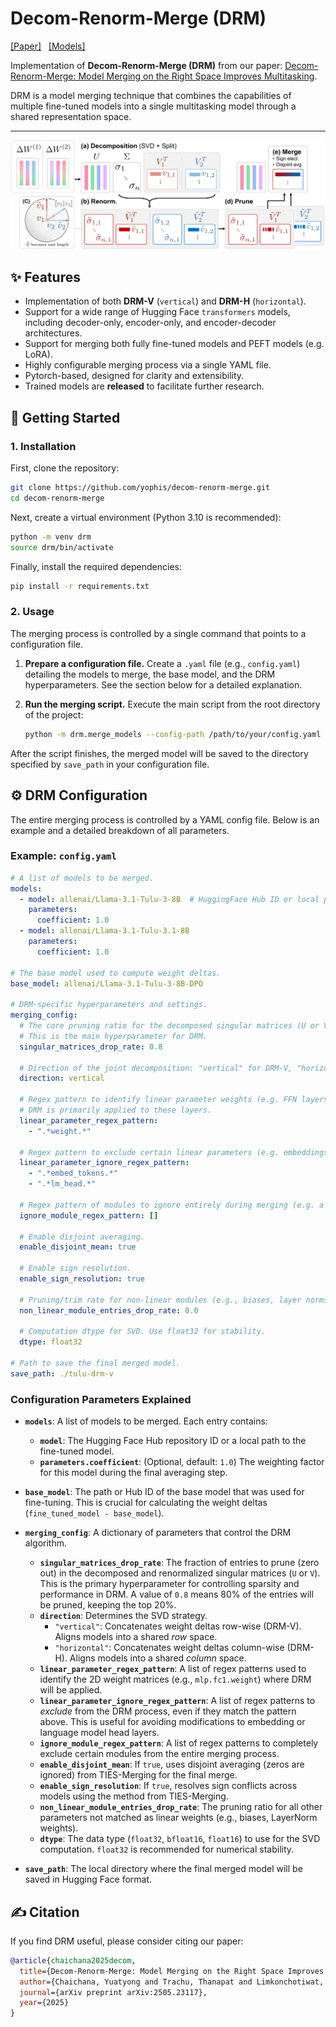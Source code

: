 # Decom-Renorm-Merge (DRM)

[[Paper]](https://arxiv.org/abs/2505.23117) &nbsp;  [[Models]](https://huggingface.co/collections/yophis/decom-renorm-merge-checkpoints)


Implementation of **Decom-Renorm-Merge (DRM)** from our paper: [Decom-Renorm-Merge: Model Merging on the Right Space Improves Multitasking](https://arxiv.org/abs/2505.23117).

DRM is a model merging technique that combines the capabilities of multiple fine-tuned models into a single multitasking model through a shared representation space.

---

![DRM](assets/drm.png)


## ✨ Features

*   Implementation of both **DRM-V** (`vertical`) and **DRM-H** (`horizontal`).
*   Support for a wide range of Hugging Face `transformers` models, including decoder-only, encoder-only, and encoder-decoder architectures.
*   Support for merging both fully fine-tuned models and PEFT models (e.g. LoRA).
*   Highly configurable merging process via a single YAML file.
*   Pytorch-based, designed for clarity and extensibility.
*   Trained models are **released** to facilitate further research.

## 🚀 Getting Started

### 1. Installation

First, clone the repository:
```bash
git clone https://github.com/yophis/decom-renorm-merge.git
cd decom-renorm-merge
```

Next, create a virtual environment (Python 3.10 is recommended):
```bash
python -m venv drm
source drm/bin/activate
```

Finally, install the required dependencies:
```bash
pip install -r requirements.txt
```

### 2. Usage

The merging process is controlled by a single command that points to a configuration file.

1.  **Prepare a configuration file.** Create a `.yaml` file (e.g., `config.yaml`) detailing the models to merge, the base model, and the DRM hyperparameters. See the section below for a detailed explanation.

2.  **Run the merging script.** Execute the main script from the root directory of the project:
    ```bash
    python -m drm.merge_models --config-path /path/to/your/config.yaml
    ```

After the script finishes, the merged model will be saved to the directory specified by `save_path` in your configuration file.

## ⚙️ DRM Configuration

The entire merging process is controlled by a YAML config file. Below is an example and a detailed breakdown of all parameters.

### Example: `config.yaml`
```yaml
# A list of models to be merged.
models:
  - model: allenai/Llama-3.1-Tulu-3-8B  # HuggingFace Hub ID or local path
    parameters:
      coefficient: 1.0
  - model: allenai/Llama-3.1-Tulu-3.1-8B
    parameters:
      coefficient: 1.0

# The base model used to compute weight deltas.
base_model: allenai/Llama-3.1-Tulu-3-8B-DPO

# DRM-specific hyperparameters and settings.
merging_config:
  # The core pruning ratio for the decomposed singular matrices (U or Vh).
  # This is the main hyperparameter for DRM.
  singular_matrices_drop_rate: 0.8

  # Direction of the joint decomposition: "vertical" for DRM-V, "horizontal" for DRM-H.
  direction: vertical
  
  # Regex pattern to identify linear parameter weights (e.g. FFN layers).
  # DRM is primarily applied to these layers.
  linear_parameter_regex_pattern:
    - ".*weight.*"
    
  # Regex pattern to exclude certain linear parameters (e.g. embeddings).
  linear_parameter_ignore_regex_pattern:
    - ".*embed_tokens.*"
    - ".*lm_head.*"

  # Regex pattern of modules to ignore entirely during merging (e.g. a classification head module).
  ignore_module_regex_pattern: []
  
  # Enable disjoint averaging.
  enable_disjoint_mean: true

  # Enable sign resolution.
  enable_sign_resolution: true

  # Pruning/trim rate for non-linear modules (e.g., biases, layer norms).
  non_linear_module_entries_drop_rate: 0.0
  
  # Computation dtype for SVD. Use float32 for stability.
  dtype: float32

# Path to save the final merged model.
save_path: ./tulu-drm-v
```

### Configuration Parameters Explained

*   **`models`**: A list of models to be merged. Each entry contains:
    *   **`model`**: The Hugging Face Hub repository ID or a local path to the fine-tuned model.
    *   **`parameters.coefficient`**: (Optional, default: `1.0`) The weighting factor for this model during the final averaging step.

*   **`base_model`**: The path or Hub ID of the base model that was used for fine-tuning. This is crucial for calculating the weight deltas (`fine_tuned_model - base_model`).

*   **`merging_config`**: A dictionary of parameters that control the DRM algorithm.
    *   **`singular_matrices_drop_rate`**: The fraction of entries to prune (zero out) in the decomposed and renormalized singular matrices (`U` or `V`). This is the primary hyperparameter for controlling sparsity and performance in DRM. A value of `0.8` means 80% of the entries will be pruned, keeping the top 20%.
    *   **`direction`**: Determines the SVD strategy.
        *   `"vertical"`: Concatenates weight deltas row-wise (DRM-V). Aligns models into a shared *row* space.
        *   `"horizontal"`: Concatenates weight deltas column-wise (DRM-H). Aligns models into a shared *column* space.
    *   **`linear_parameter_regex_pattern`**: A list of regex patterns used to identify the 2D weight matrices (e.g., `mlp.fc1.weight`) where DRM will be applied.
    *   **`linear_parameter_ignore_regex_pattern`**: A list of regex patterns to *exclude* from the DRM process, even if they match the pattern above. This is useful for avoiding modifications to embedding or language model head layers.
    *   **`ignore_module_regex_pattern`**: A list of regex patterns to completely exclude certain modules from the entire merging process.
    *   **`enable_disjoint_mean`**: If `true`, uses disjoint averaging (zeros are ignored) from TIES-Merging for the final merge.
    *   **`enable_sign_resolution`**: If `true`, resolves sign conflicts across models using the method from TIES-Merging.
    *   **`non_linear_module_entries_drop_rate`**: The pruning ratio for all other parameters not matched as linear weights (e.g., biases, LayerNorm weights).
    *   **`dtype`**: The data type (`float32`, `bfloat16`, `float16`) to use for the SVD computation. `float32` is recommended for numerical stability.

*   **`save_path`**: The local directory where the final merged model will be saved in Hugging Face format.

## ✍️ Citation

If you find DRM useful, please consider citing our paper:

```bibtex
@article{chaichana2025decom,
  title={Decom-Renorm-Merge: Model Merging on the Right Space Improves Multitasking},
  author={Chaichana, Yuatyong and Trachu, Thanapat and Limkonchotiwat, Peerat and Preechakul, Konpat and Khandhawit, Tirasan and Chuangsuwanich, Ekapol},
  journal={arXiv preprint arXiv:2505.23117},
  year={2025}
}
```

